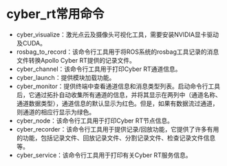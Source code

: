 # cyber_rt常用命令

- cyber_visualize：激光点云及摄像头可视化工具，需要安装NVIDIA显卡驱动及CUDA。
- rosbag_to_record：该命令行工具用于将ROS系统的rosbag工具记录的消息文件转换Apollo Cyber RT提供的记录文件。
- cyber_channel：该命令行工具用于打印Cyber RT通道信息。
- cyber_launch：提供模块加载功能。
- cyber_monitor：提供终端中查看通道信息和消息类型列表。启动命令行工具后，它通过拓扑自动收集所有通道的信息，并将其显示在两列中（通道名称、通道数据类型），通道信息的默认显示为红色。但是，如果有数据流过通道，则通道的相应行显示为绿色。
- cyber_node：该命令行工具用于打印Cyber RT节点信息。
- cyber_recorder：该命令行工具用于提供记录/回放功能，它提供了许多有用的功能，包括记录文件、回放记录文件、分割记录文件、检查记录文件信息等。
- cyber_service：该命令行工具用于打印有关Cyber RT服务信息。
  

